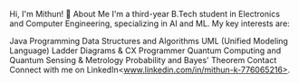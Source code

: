 Hi, I'm Mithun! 👋
About Me
I'm a third-year B.Tech student in Electronics and Computer Engineering, specializing in AI and ML. My key interests are:

Java Programming
Data Structures and Algorithms
UML (Unified Modeling Language)
Ladder Diagrams & CX Programmer
Quantum Computing and Quantum Sensing & Metrology
Probability and Bayes' Theorem
Contact
Connect with me on LinkedIn<www.linkedin.com/in/mithun-k-776065216>.

